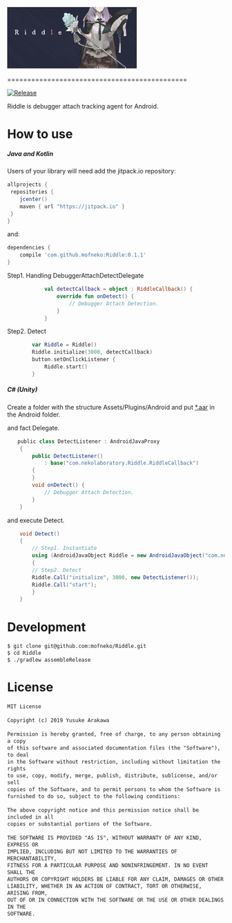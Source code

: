 <img src="./art/Riddle.jpg" alt="Riddle" style="width:300px;"/>

=============================================

[![Release](https://jitpack.io/v/mofneko/Riddle.svg)](https://jitpack.io/#mofneko/Riddle)

Riddle is debugger attach tracking agent for Android.

# How to use

##### Java and Kotlin

Users of your library will need add the jitpack.io repository:

```gradle
allprojects {
 repositories {
    jcenter()
    maven { url "https://jitpack.io" }
 }
}
```

and:

```gradle
dependencies {
    compile 'com.github.mofneko:Riddle:0.1.1'
}
```

Step1. Handling DebuggerAttachDetectDelegate

```kotlin
            val detectCallback = object : RiddleCallback() {
                override fun onDetect() {
                    // Debugger Attach Detection.
                }
            }
```

Step2. Detect

```kotlin
        var Riddle = Riddle()
        Riddle.initialize(3000, detectCallback)
        button.setOnClickListener {
            Riddle.start()
        }
```

##### C# (Unity)
Create a folder with the structure Assets/Plugins/Android and put [*.aar](https://github.com/mofneko/Riddle/blob/master/aar/) in the Android folder.

and fact Delegate.

```C# (Unity)
　　public class DetectListener : AndroidJavaProxy
    {
        public DetectListener()
            : base("com.nekolaboratory.Riddle.RiddleCallback")
        {
        }
        void onDetect() {
            // Debugger Attach Detection.
        }
    }
```

and execute Detect.

```C# (Unity)
    void Detect()
    {
        // Step1. Instantiate
        using (AndroidJavaObject Riddle = new AndroidJavaObject("com.nekolaboratory.Riddle.Riddle"))
        {
        // Step2. Detect
        Riddle.Call("initialize", 3000, new DetectListener());
        Riddle.Call("start");
        }
    }
```

# Development

```
$ git clone git@github.com:mofneko/Riddle.git
$ cd Riddle
$ ./gradlew assembleRelease
```

# License

```
MIT License

Copyright (c) 2019 Yusuke Arakawa

Permission is hereby granted, free of charge, to any person obtaining a copy
of this software and associated documentation files (the "Software"), to deal
in the Software without restriction, including without limitation the rights
to use, copy, modify, merge, publish, distribute, sublicense, and/or sell
copies of the Software, and to permit persons to whom the Software is
furnished to do so, subject to the following conditions:

The above copyright notice and this permission notice shall be included in all
copies or substantial portions of the Software.

THE SOFTWARE IS PROVIDED "AS IS", WITHOUT WARRANTY OF ANY KIND, EXPRESS OR
IMPLIED, INCLUDING BUT NOT LIMITED TO THE WARRANTIES OF MERCHANTABILITY,
FITNESS FOR A PARTICULAR PURPOSE AND NONINFRINGEMENT. IN NO EVENT SHALL THE
AUTHORS OR COPYRIGHT HOLDERS BE LIABLE FOR ANY CLAIM, DAMAGES OR OTHER
LIABILITY, WHETHER IN AN ACTION OF CONTRACT, TORT OR OTHERWISE, ARISING FROM,
OUT OF OR IN CONNECTION WITH THE SOFTWARE OR THE USE OR OTHER DEALINGS IN THE
SOFTWARE.
```
